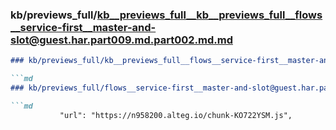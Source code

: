 ### kb/previews_full/kb__previews_full__kb__previews_full__flows__service-first__master-and-slot@guest.har.part009.md.part002.md.md

```md
### kb/previews_full/kb__previews_full__flows__service-first__master-and-slot@guest.har.part009.md.part002.md

```md
### kb/previews_full/flows__service-first__master-and-slot@guest.har.part009.md (part 002)

```md
           "url": "https://n958200.alteg.io/chunk-KO722YSM.js",
      
```

```

```

```
